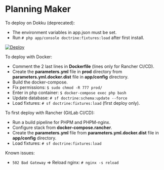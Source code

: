 # Planning Maker
To deploy on Dokku (deprecated):
- The environment variables in app.json must be set.
- Run `# php app/console doctrine:fixtures:load` after first install.

[![Deploy](https://www.herokucdn.com/deploy/button.svg)](https://heroku.com/deploy)

To deploy with Docker:
- Comment the 2 last lines in **Dockerfile** (lines only for Rancher CI/CD).
- Create the **parameters.yml** file in **prod** directory from **parameters.yml.docker.dist** file in **app/config** directory.
- Build the docker-compose.
- Fix permissions: `$ sudo chmod -R 777 prod/`
- Enter in php container: `$ docker-compose exec php bash`
- Update database: `# sf doctrine:schema:update --force`
- Load fixtures: `# sf doctrine:fixtures:load` (first deploy only).

To first deploy with Rancher (GitLab CI/CD):
- Run a build pipeline for PHPM and PHPM-nginx.
- Configure stack from **docker-compose.rancher**.
- Create the **parameters.yml** file from **parameters.yml.docker.dist** file in **app/config** directory.
- Load fixtures: `# sf doctrine:fixtures:load`

Known issues:
- `502 Bad Gateway` => Reload nginx: `# nginx -s reload`

